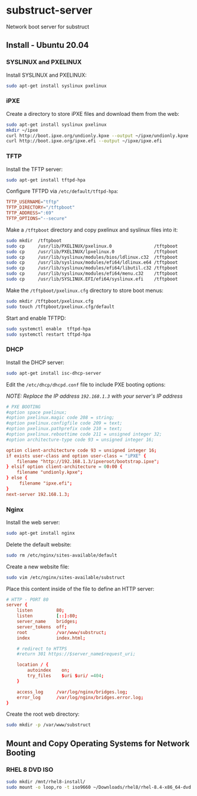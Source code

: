 # substruct-server
Network boot server for substruct

## Install - Ubuntu 20.04

### SYSLINUX and PXELINUX

Install SYSLINUX and PXELINUX:

```sh
sudo apt-get install syslinux pxelinux
```

### iPXE

Create a directory to store iPXE files and download them from the web:

```sh
sudo apt-get install syslinux pxelinux
mkdir ~/ipxe
curl http://boot.ipxe.org/undionly.kpxe --output ~/ipxe/undionly.kpxe
curl http://boot.ipxe.org/ipxe.efi --output ~/ipxe/ipxe.efi
```

### TFTP

Install the TFTP server:

```sh
sudo apt-get install tftpd-hpa
```

Configure TFTPD via `/etc/default/tftpd-hpa`:

```conf
TFTP_USERNAME="tftp"
TFTP_DIRECTORY="/tftpboot"
TFTP_ADDRESS=":69"
TFTP_OPTIONS="--secure"
```

Make a `/tftpboot` directory and copy pxelinux and syslinux files into it:

```sh
sudo mkdir  /tftpboot
sudo cp     /usr/lib/PXELINUX/pxelinux.0                /tftpboot
sudo cp     /usr/lib/PXELINUX/lpxelinux.0               /tftpboot
sudo cp     /usr/lib/syslinux/modules/bios/ldlinux.c32  /tftpboot
sudo cp     /usr/lib/syslinux/modules/efi64/ldlinux.e64 /tftpboot
sudo cp     /usr/lib/syslinux/modules/efi64/libutil.c32 /tftpboot
sudo cp     /usr/lib/syslinux/modules/efi64/menu.c32    /tftpboot
sudo cp     /usr/lib/SYSLINUX.EFI/efi64/syslinux.efi    /tftpboot
```

Make the `/tftpboot/pxelinux.cfg` directory to store boot menus:

```sh
sudo mkdir /tftpboot/pxelinux.cfg
sudo touch /tftpboot/pxelinux.cfg/default
```

Start and enable TFTPD:
```sh
sudo systemctl enable  tftpd-hpa
sudo systemctl restart tftpd-hpa
```

### DHCP

Install the DHCP server:

```sh
sudo apt-get install isc-dhcp-server
```

Edit the `/etc/dhcp/dhcpd.conf` file to include PXE booting options:

*NOTE: Replace the IP address `192.168.1.3` with your server's IP address*

```conf
# PXE BOOTING
#option space pxelinux;
#option pxelinux.magic code 208 = string;
#option pxelinux.configfile code 209 = text;
#option pxelinux.pathprefix code 210 = text;
#option pxelinux.reboottime code 211 = unsigned integer 32;
#option architecture-type code 93 = unsigned integer 16;

option client-architecture code 93 = unsigned integer 16;
if exists user-class and option user-class = "iPXE" {
    filename "http://192.168.1.3/ipxeroot/bootstrap.ipxe";
} elsif option client-architecture = 00:00 {
    filename "undionly.kpxe";
} else {
     filename "ipxe.efi";
}
next-server 192.168.1.3;
```

### Nginx

Install the web server:

```sh
sudo apt-get install nginx
```

Delete the default website:
```sh
sudo rm /etc/nginx/sites-available/default
```

Create a new website file:
```sh
sudo vim /etc/nginx/sites-available/substruct
```

Place this content inside of the file to define an HTTP server:

```conf
# HTTP - PORT 80
server {
    listen         80;
    listen         [::]:80;
    server_name    bridges;
    server_tokens  off;
    root           /var/www/substruct;
    index          index.html;

    # redirect to HTTPS
    #return 301 https://$server_name$request_uri;

    location / {
        autoindex    on;
        try_files    $uri $uri/ =404;
    }

    access_log     /var/log/nginx/bridges.log;
    error_log      /var/log/nginx/bridges.error.log;
}
```

Create the root web directory:
```sh
sudo mkdir -p /var/www/substruct
```

## Mount and Copy Operating Systems for Network Booting

### RHEL 8 DVD ISO
```sh
sudo mkdir /mnt/rhel8-install/
sudo mount -o loop,ro -t iso9660 ~/Downloads/rhel8/rhel-8.4-x86_64-dvd.iso /mnt/rhel8-install/
```